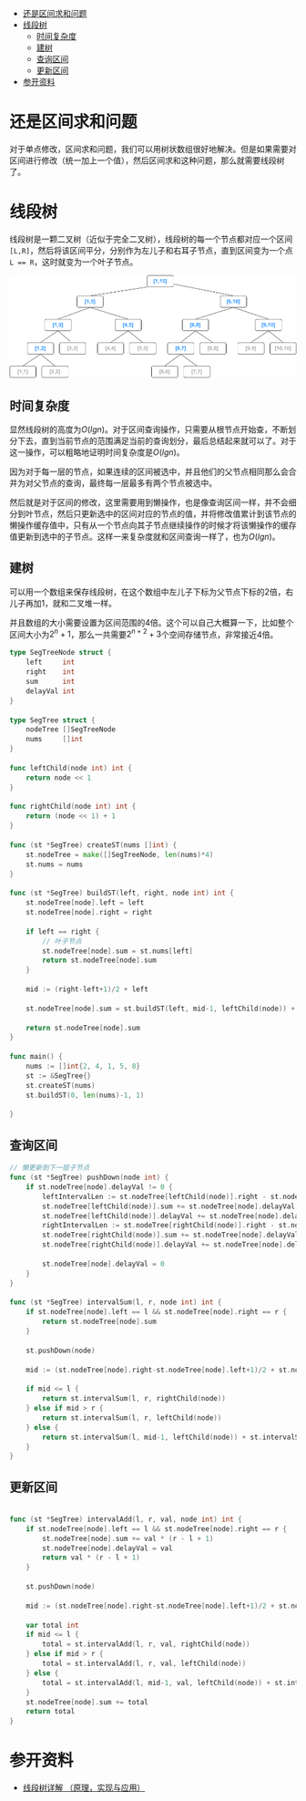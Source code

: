 - [还是区间求和问题](#还是区间求和问题)
- [线段树](#线段树)
  - [时间复杂度](#时间复杂度)
  - [建树](#建树)
  - [查询区间](#查询区间)
  - [更新区间](#更新区间)
- [参开资料](#参开资料)

# 还是区间求和问题

对于单点修改，区间求和问题，我们可以用树状数组很好地解决。但是如果需要对区间进行修改（统一加上一个值），然后区间求和这种问题，那么就需要线段树了。

# 线段树

线段树是一颗二叉树（近似于完全二叉树），线段树的每一个节点都对应一个区间`[L,R]`，然后将该区间平分，分别作为左儿子和右耳子节点，直到区间变为一个点`L == R`，这时就变为一个叶子节点。

![segment-tree](segment-tree.png)

## 时间复杂度

显然线段树的高度为$O(lgn)$。对于区间查询操作，只需要从根节点开始查，不断划分下去，直到当前节点的范围满足当前的查询划分，最后总结起来就可以了。对于这一操作，可以粗略地证明时间复杂度是$O(lgn)$。

因为对于每一层的节点，如果连续的区间被选中，并且他们的父节点相同那么会合并为对父节点的查询，最终每一层最多有两个节点被选中。

然后就是对于区间的修改，这里需要用到懒操作，也是像查询区间一样，并不会细分到叶节点，然后只更新选中的区间对应的节点的值，并将修改值累计到该节点的懒操作缓存值中，只有从一个节点向其子节点继续操作的时候才将该懒操作的缓存值更新到选中的子节点。这样一来复杂度就和区间查询一样了，也为$O(lgn)$。

## 建树

可以用一个数组来保存线段树，在这个数组中左儿子下标为父节点下标的2倍，右儿子再加1，就和二叉堆一样。

并且数组的大小需要设置为区间范围的4倍。这个可以自己大概算一下，比如整个区间大小为$2^n+1$，那么一共需要$2^{n+2}+3$个空间存储节点，非常接近4倍。

```go
type SegTreeNode struct {
	left     int
	right    int
	sum      int
	delayVal int
}

type SegTree struct {
	nodeTree []SegTreeNode
	nums     []int
}

func leftChild(node int) int {
	return node << 1
}

func rightChild(node int) int {
	return (node << 1) + 1
}

func (st *SegTree) createST(nums []int) {
	st.nodeTree = make([]SegTreeNode, len(nums)*4)
	st.nums = nums
}

func (st *SegTree) buildST(left, right, node int) int {
	st.nodeTree[node].left = left
	st.nodeTree[node].right = right

	if left == right {
		// 叶子节点
		st.nodeTree[node].sum = st.nums[left]
		return st.nodeTree[node].sum
	}

	mid := (right-left+1)/2 + left

	st.nodeTree[node].sum = st.buildST(left, mid-1, leftChild(node)) + st.buildST(mid, right, rightChild(node))

	return st.nodeTree[node].sum
}

func main() {
	nums := []int{2, 4, 1, 5, 8}
	st := &SegTree{}
	st.createST(nums)
	st.buildST(0, len(nums)-1, 1)

}
```

## 查询区间

```go
// 懒更新到下一层子节点
func (st *SegTree) pushDown(node int) {
	if st.nodeTree[node].delayVal != 0 {
		leftIntervalLen := st.nodeTree[leftChild(node)].right - st.nodeTree[leftChild(node)].left + 1
		st.nodeTree[leftChild(node)].sum += st.nodeTree[node].delayVal * leftIntervalLen
		st.nodeTree[leftChild(node)].delayVal += st.nodeTree[node].delayVal
		rightIntervalLen := st.nodeTree[rightChild(node)].right - st.nodeTree[rightChild(node)].left + 1
		st.nodeTree[rightChild(node)].sum += st.nodeTree[node].delayVal * rightIntervalLen
		st.nodeTree[rightChild(node)].delayVal += st.nodeTree[node].delayVal

		st.nodeTree[node].delayVal = 0
	}
}

func (st *SegTree) intervalSum(l, r, node int) int {
	if st.nodeTree[node].left == l && st.nodeTree[node].right == r {
		return st.nodeTree[node].sum
	}

	st.pushDown(node)

	mid := (st.nodeTree[node].right-st.nodeTree[node].left+1)/2 + st.nodeTree[node].left

	if mid <= l {
		return st.intervalSum(l, r, rightChild(node))
	} else if mid > r {
		return st.intervalSum(l, r, leftChild(node))
	} else {
		return st.intervalSum(l, mid-1, leftChild(node)) + st.intervalSum(mid, r, rightChild(node))
	}
}
```

## 更新区间

```go

func (st *SegTree) intervalAdd(l, r, val, node int) int {
	if st.nodeTree[node].left == l && st.nodeTree[node].right == r {
		st.nodeTree[node].sum += val * (r - l + 1)
		st.nodeTree[node].delayVal = val
		return val * (r - l + 1)
	}

	st.pushDown(node)

	mid := (st.nodeTree[node].right-st.nodeTree[node].left+1)/2 + st.nodeTree[node].left

	var total int
	if mid <= l {
		total = st.intervalAdd(l, r, val, rightChild(node))
	} else if mid > r {
		total = st.intervalAdd(l, r, val, leftChild(node))
	} else {
		total = st.intervalAdd(l, mid-1, val, leftChild(node)) + st.intervalAdd(mid, r, val, rightChild(node))
	}
	st.nodeTree[node].sum += total
	return total
}
```


# 参开资料

- [线段树详解 （原理，实现与应用）](https://blog.csdn.net/zearot/article/details/48299459)
